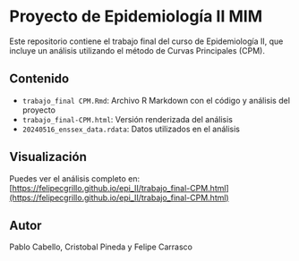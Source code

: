 # Proyecto de Epidemiología II MIM

Este repositorio contiene el trabajo final del curso de Epidemiología II, que incluye un análisis utilizando el método de Curvas Principales (CPM).

## Contenido

- `trabajo_final CPM.Rmd`: Archivo R Markdown con el código y análisis del proyecto
- `trabajo_final-CPM.html`: Versión renderizada del análisis
- `20240516_enssex_data.rdata`: Datos utilizados en el análisis

## Visualización

Puedes ver el análisis completo en: [https://felipecgrillo.github.io/epi_II/trabajo_final-CPM.html](https://felipecgrillo.github.io/epi_II/trabajo_final-CPM.html)

## Autor

Pablo Cabello, Cristobal Pineda y Felipe Carrasco